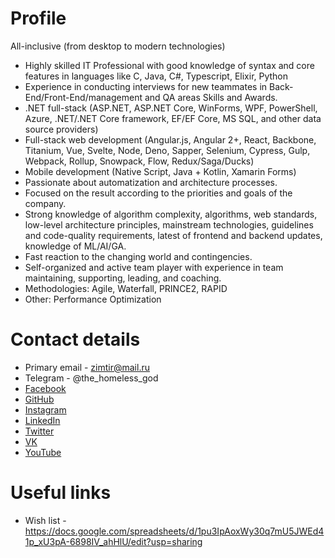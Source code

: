 # Profile

All-inclusive (from desktop to modern technologies)

- Highly skilled IT Professional with good knowledge of syntax and core features in languages like C, Java, C#, Typescript, Elixir, Python
- Experience in conducting interviews for new teammates in Back-End/Front-End/management and QA areas
Skills and Awards.
- .NET full-stack (ASP.NET, ASP.NET Core, WinForms, WPF, PowerShell,
Azure, .NET/.NET Core framework, EF/EF Core, MS SQL, and other data source providers)
- Full-stack web development (Angular.js, Angular 2+, React, Backbone, Titanium, Vue, Svelte, Node, Deno, Sapper, Selenium, Cypress, Gulp, Webpack, Rollup, Snowpack, Flow, Redux/Saga/Ducks)
- Mobile development (Native Script, Java + Kotlin, Xamarin Forms)
- Passionate about automatization and architecture processes.
- Focused on the result according to the priorities and goals of the company.
- Strong knowledge of algorithm complexity, algorithms, web standards, low-level architecture principles, mainstream technologies, guidelines and code-quality requirements, latest of frontend and backend updates, knowledge of ML/AI/GA.
- Fast reaction to the changing world and contingencies.
- Self-organized and active team player with experience in team maintaining, supporting, leading, and coaching.
- Methodologies: Agile, Waterfall, PRINCE2, RAPID
- Other: Performance Optimization

# Contact details

- Primary email - zimtir@mail.ru
- Telegram - @the_homeless_god
- [Facebook](https://www.facebook.com/profile.php?id=100006956115543)
- [GitHub](https://github.com/the-homeless-god)
- [Instagram](https://www.instagram.com/the_homeless_god)
- [LinkedIn](https://www.linkedin.com/in/marat-z/)
- [Twitter](https://twitter.com/THG_Marat_Z)
- [VK](https://vk.com/the_homeless_god)
- [YouTube](https://www.youtube.com/channel/UCJ-P1V1_OdLH6_iWejitm5g?view_as=subscriber)

# Useful links

- Wish list - https://docs.google.com/spreadsheets/d/1pu3IpAoxWy30q7mU5JWEd41p_xU3pA-6898IV_ahHlU/edit?usp=sharing
